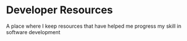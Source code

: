 # Developer Resources
A place where I keep resources that have helped me progress my skill in software development
